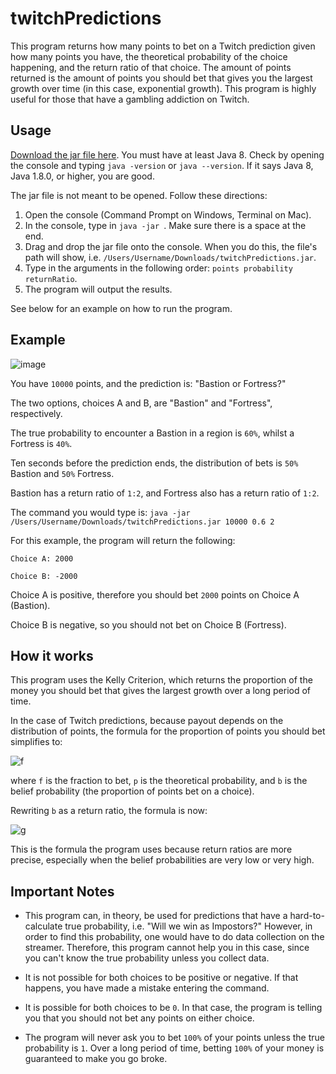 # twitchPredictions

This program returns how many points to bet on a Twitch prediction given how many points you have, the theoretical probability of the choice happening, and the return ratio of that choice.
The amount of points returned is the amount of points you should bet that gives you the largest growth over time (in this case, exponential growth).
This program is highly useful for those that have a gambling addiction on Twitch.

## Usage

[Download the jar file here](https://cdn.discordapp.com/attachments/276787809119895552/814290721967570984/twitchPredictions.jar).
You must have at least Java 8. Check by opening the console and typing ```java -version``` or ```java --version```. If it says Java 8, Java 1.8.0, or higher, you are good.

The jar file is not meant to be opened. Follow these directions:

1. Open the console (Command Prompt on Windows, Terminal on Mac).
2. In the console, type in ```java -jar ```. Make sure there is a space at the end.
3. Drag and drop the jar file onto the console. When you do this, the file's path will show, i.e. ```/Users/Username/Downloads/twitchPredictions.jar```.
4. Type in the arguments in the following order: ```points probability returnRatio```.
5. The program will output the results.

See below for an example on how to run the program.

## Example

![image](https://i.imgur.com/HLnRdf8.png)

You have ```10000``` points, and the prediction is: "Bastion or Fortress?"

The two options, choices A and B, are "Bastion" and "Fortress", respectively.

The true probability to encounter a Bastion in a region is ```60%```, whilst a Fortress is ```40%```.

Ten seconds before the prediction ends, the distribution of bets is ```50%``` Bastion and ```50%``` Fortress.

Bastion has a return ratio of ```1:2```, and Fortress also has a return ratio of ```1:2```.

The command you would type is: ```java -jar /Users/Username/Downloads/twitchPredictions.jar 10000 0.6 2```

For this example, the program will return the following:

```Choice A: 2000```

```Choice B: -2000```

Choice A is positive, therefore you should bet ```2000``` points on Choice A (Bastion).

Choice B is negative, so you should not bet on Choice B (Fortress).

## How it works

This program uses the Kelly Criterion, which returns the proportion of the money you should bet that gives the largest growth over a long period of time.

In the case of Twitch predictions, because payout depends on the distribution of points, the formula for the proportion of points you should bet simplifies to:

![f](http://latex2png.com/pngs/9932f854fcd731402196eaddf2448ea9.png)

where ```f``` is the fraction to bet, ```p``` is the theoretical probability, and ```b``` is the belief probability (the proportion of points bet on a choice).

Rewriting ```b``` as a return ratio, the formula is now:

![g](http://latex2png.com/pngs/cf13c12b3fa31ed772e4db3f49a5bb11.png)

This is the formula the program uses because return ratios are more precise, especially when the belief probabilities are very low or very high. 

## Important Notes

- This program can, in theory, be used for predictions that have a hard-to-calculate true probability, i.e. "Will we win as Impostors?" However, in order to find this probability, one would have to do data collection on the streamer. Therefore, this program cannot help you in this case, since you can't know the true probability unless you collect data.

- It is not possible for both choices to be positive or negative. If that happens, you have made a mistake entering the command.

- It is possible for both choices to be ```0```. In that case, the program is telling you that you should not bet any points on either choice.

- The program will never ask you to bet ```100%``` of your points unless the true probability is ```1```. Over a long period of time, betting ```100%``` of your money is guaranteed to make you go broke.
